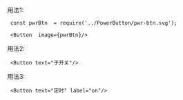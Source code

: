 用法1:
     
     const pwrBtn  = require('../PowerButton/pwr-btn.svg');

     <Button  image={pwrBtn}/>

用法2:

     <Button text="子开关"/>

用法3:

     <Button text="定时" label="on"/>
    

